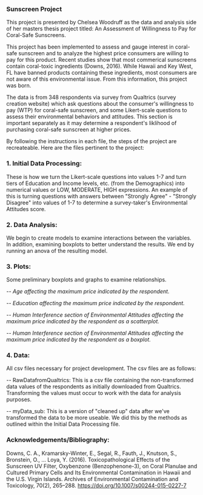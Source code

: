 ### Sunscreen Project

This project is presented by Chelsea Woodruff as the data and analysis side of her masters thesis project titled: An Assessment of Willingness to Pay for Coral-Safe Sunscreens.

This project has been implemented to assess and gauge interest in coral-safe sunscreen and to analyze the highest price consumers are willing to pay for this product. Recent studies show that most commerical sunscreens contain coral-toxic ingredients (Downs, 2016). While Hawaii and Key West, FL have banned products containing these ingredients, most consumers are not aware of this environmental issue. From this information, this project was born.

The data is from 348 respondents via survey from Qualtrics (survey creation website) which ask questions about the consumer's willingness to pay (WTP) for coral-safe sunscreen, and some Likert-scale questions to assess their environmental behaviors and attitudes. This section is important separately as it may determine a respondent's liklihood of purchasing coral-safe sunscreen at higher prices.

By following the instructions in each file, the steps of the project are recreateable.
Here are the files pertinent to the project:

### 1. Initial Data Processing: 
These is how we turn the Likert-scale questions into values 1-7 and turn tiers of Education and Income levels, etc. (from the Demographics) into numerical values or LOW, MODERATE, HIGH expressions. An example of this is turning questions with answers between "Strongly Agree" - "Strongly Disagree" into values of 1-7 to determine a survey-taker's Environmental Attitudes score.

### 2. Data Analysis: 
We begin to create models to examine interactions between the variables. In addition, examining boxplots to better understand the results. We end by running an anova of the resulting model.

### 3. Plots:
Some preliminary boxplots and graphs to examine relationships.

-- _Age affecting the maximum price indicated by the respondent._

-- _Education affecting the maximum price indicated by the respondent._

-- _Human Interference section of Environmental Attitudes affecting the maximum price indicated by the respondent as a scatterplot._

-- _Human Interference section of Environmental Attitudes affecting the maximum price indicated by the respondent as a boxplot._


### 4. Data:
All csv files necessary for project development. The csv files are as follows:

-- RawDatafromQualtrics: 
This is a csv file containing the non-transformed data values of the respondents as initially downloaded from Qualtrics. Transforming the values must occur to work with the data for analysis purposes.

-- myData_sub:
This is a version of "cleaned up" data after we've transformed the data to be more useable. We did this by the methods as outlined within the Initial Data Processing file.



### Acknowledgements/Bibliography:
Downs, C. A., Kramarsky-Winter, E., Segal, R., Fauth, J., Knutson, S., Bronstein, O., … Loya, Y. (2016). Toxicopathological Effects of the Sunscreen UV Filter, Oxybenzone (Benzophenone-3), on Coral Planulae and Cultured Primary Cells and Its Environmental Contamination in Hawaii and the U.S. Virgin Islands. Archives of Environmental Contamination and Toxicology, 70(2), 265–288. https://doi.org/10.1007/s00244-015-0227-7